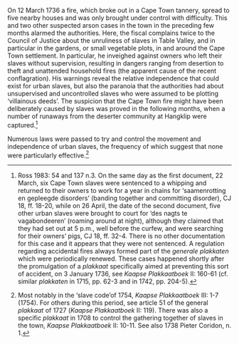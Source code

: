 On 12 March 1736 a fire, which broke out in a Cape Town tannery, spread to five nearby houses and was only brought under control with difficulty. This and two other suspected arson cases in the town in the preceding few months alarmed the authorities. Here, the fiscal complains twice to the Council of Justice about the unruliness of slaves in Table Valley, and in particular in the gardens, or small vegetable plots, in and around the Cape Town settlement. In particular, he inveighed against owners who left their slaves without supervision, resulting in dangers ranging from desertion to theft and unattended household fires (the apparent cause of the recent conflagration). His warnings reveal the relative independence that could exist for urban slaves, but also the paranoia that the authorities had about unsupervised and uncontrolled slaves who were assumed to be plotting ‘villainous deeds’. The suspicion that the Cape Town fire might have been deliberately caused by slaves was proved in the following months, when a number of runaways from the deserter community at Hangklip were captured.[^1]

Numerous laws were passed to try and control the movement and independence of urban slaves, the frequency of which suggest that none were particularly effective.[^2]

[^1]: Ross 1983: 54 and 137 n.3. On the same day as the first document, 22 March, six Cape Town slaves were sentenced to a whipping and returned to their owners to work for a year in chains for ‘saamenrotting en gepleegde disorders’ (banding together and committing disorder), CJ 18, ff. 18-20, while on 26 April, the date of the second document, five other urban slaves were brought to court for ‘des nagts te vagabondeeren’ (roaming around at night), although they claimed that they had set out at 5 p.m., well before the curfew, and were searching for their owners’ pigs, CJ 18, ff. 32-4. There is no other documentation for this case and it appears that they were not sentenced. A regulation regarding accidental fires always formed part of the *generale plakkaten* which were periodically renewed. These cases happened shortly after the promulgation of a *plakkaat* specifically aimed at preventing this sort of accident, on 3 January 1736, see *Kaapse Plakkaatboek* II: 160-61 (cf. similar *plakkaten* in 1715, pp. 62-3 and in 1742, pp. 204-5).

[^2]: Most notably in the ‘slave code’of 1754, *Kaapse Plakkaatboek* III: 1-7 (1754). For others during this period, see article 51 of the general *plakkaat* of 1727 (*Kaapse Plakkaatboek* II: 119). There was also a specific *plakkaat* in 1708 to control the gathering together of slaves in the town, *Kaapse Plakkaatboek* II: 10-11. See also 1738 Pieter Coridon, n. 1.